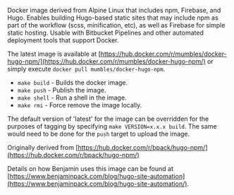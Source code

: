 Docker image derived from Alpine Linux that includes npm, Firebase, and Hugo. Enables building Hugo-based static sites that may include npm as part of the workflow (scss, minification, etc), as well as Firebase for simple static hosting. Usable with Bitbucket Pipelines and other automated deployment tools that support Docker.

The latest image is available at [https://hub.docker.com/r/mumbles/docker-hugo-npm/](https://hub.docker.com/r/mumbles/docker-hugo-npm/) or simply execute `docker pull mumbles/docker-hugo-npm`.

* `make build` - Builds the docker image.
* `make push` - Publish the image.
* `make shell` - Run a shell in the image.
* `make rmi` - Force remove the image locally.

The default version of 'latest' for the image can be overridden for the purposes of tagging by specifying `make VERSION=x.x.x build`. The same would need to be done for the `push` target to upload the image.

Originally derived from [https://hub.docker.com/r/bpack/hugo-npm/](https://hub.docker.com/r/bpack/hugo-npm/) 

Details on how Benjamin uses this image can be found at [https://www.benjaminpack.com/blog/hugo-site-automation](https://www.benjaminpack.com/blog/hugo-site-automation/).
